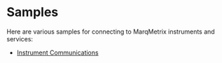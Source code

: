 # Samples
Here are various samples for connecting to MarqMetrix instruments and services:

- [Instrument Communications](https://github.com/MarqMetrix/Samples/Instrument%20Communications)